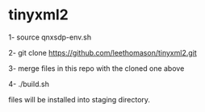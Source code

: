 # tinyxml2

1- source qnxsdp-env.sh

2- git clone https://github.com/leethomason/tinyxml2.git

3- merge files in this repo with the cloned one above

4- ./build.sh

files will be installed into staging directory.